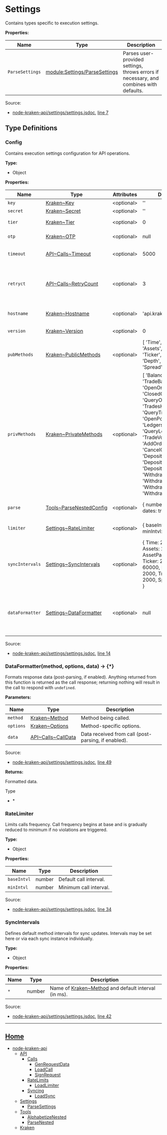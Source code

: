 # Settings

Contains types specific to execution settings.

__Properties:__

| Name | Type | Description |
| --- | --- | --- |
| `ParseSettings` | [module:Settings/ParseSettings](module-Settings_Parsehttps://github.com/jpcx/node-kraken-api/blob/0.4.0/docs/namespaces/Settings.md) | Parses user-provided settings, throws errors if necessary, and combines with defaults. |

Source:

* [node-kraken-api/settings/settings.jsdoc](https://github.com/jpcx/node-kraken-api/blob/0.4.0/settings/settings.jsdoc), [line 7](https://github.com/jpcx/node-kraken-api/blob/0.4.0/settings/settings.jsdoc#L7)

## Type Definitions

<a name="~Config"></a>

### Config

Contains execution settings configuration for API operations.

__Type:__

* Object

__Properties:__

| Name | Type | Attributes | Default | Description |
| --- | --- | --- | --- | --- |
| `key` | [Kraken~Key](https://github.com/jpcx/node-kraken-api/blob/0.4.0/docs/namespaces/Kraken.md#~Key) | \<optional> | '' | API key. |
| `secret` | [Kraken~Secret](https://github.com/jpcx/node-kraken-api/blob/0.4.0/docs/namespaces/Kraken.md#~Secret) | \<optional> | '' | API secret. |
| `tier` | [Kraken~Tier](https://github.com/jpcx/node-kraken-api/blob/0.4.0/docs/namespaces/Kraken.md#~Tier) | \<optional> | 0 | Verification tier. |
| `otp` | [Kraken~OTP](https://github.com/jpcx/node-kraken-api/blob/0.4.0/docs/namespaces/Kraken.md#~OTP) | \<optional> | null | Two factor password. |
| `timeout` | [API\~Calls~Timeout](https://github.com/jpcx/node-kraken-api/blob/0.4.0/docs/namespaces/API/Calls.md#~Timeout) | \<optional> | 5000 | Response timeout in ms. |
| `retryct` | [API\~Calls~RetryCount](https://github.com/jpcx/node-kraken-api/blob/0.4.0/docs/namespaces/API/Calls.md#~RetryCount) | \<optional> | 3 | Maximum number of times to automatically retry a call after an error. |
| `hostname` | [Kraken~Hostname](https://github.com/jpcx/node-kraken-api/blob/0.4.0/docs/namespaces/Kraken.md#~Hostname) | \<optional> | 'api.kraken.com' | Hostname of the Kraken API endpoint. |
| `version` | [Kraken~Version](https://github.com/jpcx/node-kraken-api/blob/0.4.0/docs/namespaces/Kraken.md#~Version) | \<optional> | 0 | Kraken API version. |
| `pubMethods` | [Kraken~PublicMethods](https://github.com/jpcx/node-kraken-api/blob/0.4.0/docs/namespaces/Kraken.md#~PublicMethods) | \<optional> | \[ 'Time', 'Assets','AssetPairs', 'Ticker','OHLC', 'Depth', 'Trades', 'Spread' \] | API methods available for public users. |
| `privMethods` | [Kraken~PrivateMethods](https://github.com/jpcx/node-kraken-api/blob/0.4.0/docs/namespaces/Kraken.md#~PrivateMethods) | \<optional> | \[ 'Balance', 'TradeBalance', 'OpenOrders', 'ClosedOrders', 'QueryOrders', 'TradesHistory', 'QueryTrades', 'OpenPositions', 'Ledgers', 'QueryLedgers', 'TradeVolume', 'AddOrder', 'CancelOrder', 'DepositMethods', 'DepositAddresses', 'DepositStatus', 'WithdrawInfo', 'Withdraw', 'WithdrawStatus', 'WithdrawCancel' \] | API methods available for authenticated users. |
| `parse` | [Tools~ParseNestedConfig](https://github.com/jpcx/node-kraken-api/blob/0.4.0/docs/namespaces/Tools.md#~ParseNestedConfig) | \<optional> | { numbers: true, dates: true } | Response parser settings. |
| `limiter` | [Settings~RateLimiter](https://github.com/jpcx/node-kraken-api/blob/0.4.0/docs/namespaces/Settings.md#~RateLimiter) | \<optional> | { baseIntvl: 500, minIntvl: 250 } | Settings for call interval limitations. |
| `syncIntervals` | [Settings~SyncIntervals](https://github.com/jpcx/node-kraken-api/blob/0.4.0/docs/namespaces/Settings.md#~SyncIntervals) | \<optional> | { Time: 2000, Assets: 2000, AssetPairs: 2000, Ticker: 2000, OHLC: 60000, Depth: 2000, Trades: 2000, Spread: 2000 } |  |
| `dataFormatter` | [Settings~DataFormatter](https://github.com/jpcx/node-kraken-api/blob/0.4.0/docs/namespaces/Settings.md#~DataFormatter) | \<optional> | null | Function for response data formatting (post-parsing, if enabled). |

Source:

* [node-kraken-api/settings/settings.jsdoc](https://github.com/jpcx/node-kraken-api/blob/0.4.0/settings/settings.jsdoc), [line 14](https://github.com/jpcx/node-kraken-api/blob/0.4.0/settings/settings.jsdoc#L14)

<a name="~DataFormatter"></a>

### DataFormatter(method, options, data) → \{*}

Formats response data (post-parsing, if enabled). Anything returned from this function is returned as the call response; returning nothing will result in the call to respond with `undefined`.

__Parameters:__

| Name | Type | Description |
| --- | --- | --- |
| `method` | [Kraken~Method](https://github.com/jpcx/node-kraken-api/blob/0.4.0/docs/namespaces/Kraken.md#~Method) | Method being called. |
| `options` | [Kraken~Options](https://github.com/jpcx/node-kraken-api/blob/0.4.0/docs/namespaces/Kraken.md#~Options) | Method-specific options. |
| `data` | [API\~Calls~CallData](https://github.com/jpcx/node-kraken-api/blob/0.4.0/docs/namespaces/API/Calls.md#~CallData) | Data received from call (post-parsing, if enabled). |

Source:

* [node-kraken-api/settings/settings.jsdoc](https://github.com/jpcx/node-kraken-api/blob/0.4.0/settings/settings.jsdoc), [line 49](https://github.com/jpcx/node-kraken-api/blob/0.4.0/settings/settings.jsdoc#L49)

__Returns:__

Formatted data.

Type

* \*

<a name="~RateLimiter"></a>

### RateLimiter

Limits calls frequency. Call frequency begins at base and is gradually reduced to minimum if no violations are triggered.

__Type:__

* Object

__Properties:__

| Name | Type | Description |
| --- | --- | --- |
| `baseIntvl` | number | Default call interval. |
| `minIntvl` | number | Minimum call interval. |

Source:

* [node-kraken-api/settings/settings.jsdoc](https://github.com/jpcx/node-kraken-api/blob/0.4.0/settings/settings.jsdoc), [line 34](https://github.com/jpcx/node-kraken-api/blob/0.4.0/settings/settings.jsdoc#L34)

<a name="~SyncIntervals"></a>

### SyncIntervals

Defines default method intervals for sync updates. Intervals may be set here or via each sync instance individually.

__Type:__

* Object

__Properties:__

| Name | Type | Description |
| --- | --- | --- |
| `*` | number | Name of [Kraken~Method](https://github.com/jpcx/node-kraken-api/blob/0.4.0/docs/namespaces/Kraken.md#~Method) and default interval (in ms). |

Source:

* [node-kraken-api/settings/settings.jsdoc](https://github.com/jpcx/node-kraken-api/blob/0.4.0/settings/settings.jsdoc), [line 42](https://github.com/jpcx/node-kraken-api/blob/0.4.0/settings/settings.jsdoc#L42)

___

## [Home](https://github.com/jpcx/node-kraken-api/blob/0.4.0/README.md)

* [node-kraken-api](https://github.com/jpcx/node-kraken-api/blob/0.4.0/docs/modules/node-kraken-api.md)
  * [API](https://github.com/jpcx/node-kraken-api/blob/0.4.0/docs/namespaces/API.md)
    * [Calls](https://github.com/jpcx/node-kraken-api/blob/0.4.0/docs/namespaces/API/Calls.md)
      * [GenRequestData](https://github.com/jpcx/node-kraken-api/blob/0.4.0/docs/modules/API/Calls/GenRequestData.md)
      * [LoadCall](https://github.com/jpcx/node-kraken-api/blob/0.4.0/docs/modules/API/Calls/LoadCall.md)
      * [SignRequest](https://github.com/jpcx/node-kraken-api/blob/0.4.0/docs/modules/API/Calls/SignRequest.md)
    * [RateLimits](https://github.com/jpcx/node-kraken-api/blob/0.4.0/docs/namespaces/API/RateLimits.md)
      * [LoadLimiter](https://github.com/jpcx/node-kraken-api/blob/0.4.0/docs/modules/API/RateLimits/LoadLimiter.md)
    * [Syncing](https://github.com/jpcx/node-kraken-api/blob/0.4.0/docs/namespaces/API/Syncing.md)
      * [LoadSync](https://github.com/jpcx/node-kraken-api/blob/0.4.0/docs/modules/API/Syncing/LoadSync.md)
  * [Settings](https://github.com/jpcx/node-kraken-api/blob/0.4.0/docs/namespaces/Settings.md)
    * [ParseSettings](https://github.com/jpcx/node-kraken-api/blob/0.4.0/docs/modules/Settings/ParseSettings.md)
  * [Tools](https://github.com/jpcx/node-kraken-api/blob/0.4.0/docs/namespaces/Tools.md)
    * [AlphabetizeNested](https://github.com/jpcx/node-kraken-api/blob/0.4.0/docs/modules/Tools/AlphabetizeNested.md)
    * [ParseNested](https://github.com/jpcx/node-kraken-api/blob/0.4.0/docs/modules/Tools/ParseNested.md)
  * [Kraken](https://github.com/jpcx/node-kraken-api/blob/0.4.0/docs/namespaces/Kraken.md)